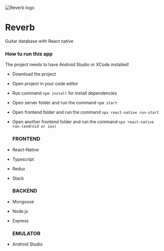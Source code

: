 ![Reverb logo](https://imgur.com/aGDfeSr)

# Reverb
Guitar database with React native

<h3>How tu run this app</h3>
  The project needs to have Android Studio or XCode installed!</br>

- Download the project</br>
- Open project in your code editor</br>
- Run command `npm install` for install dependencies</br>
- Open server folder and run the command `npm start`</br>
- Open frontend folder and run the command `npx react-native run-start`</br>
- Open another frontend folder and run the command `npx react-native run-(android or ios)`

  <h3>FRONTEND</h3>
- React-Native</br>
- Typescript</br>
- Redux</br>
- Stack </br>

  <h3>BACKEND</h3>
- Mongoose</br>
- Node.js</br>
- Express</br>

  <h3>EMULATOR</h3>
- Android Studio  </br>
